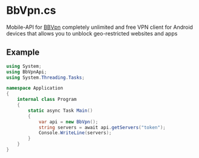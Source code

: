 # BbVpn.cs
Mobile-API for [BBVpn](https://play.google.com/store/apps/details?id=bbv.avdev.bbvpn) completely unlimited and free VPN client for Android devices that allows you to unblock geo-restricted websites and apps

## Example
```cs
using System;
using BbVpnApi;
using System.Threading.Tasks;

namespace Application
{
    internal class Program
    {
        static async Task Main()
        {
            var api = new BbVpn();
            string servers = await api.getServers("token");
            Console.WriteLine(servers);
        }
    }
}
```
